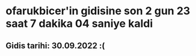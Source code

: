 # ofarukbicer'in gidisine son 2 gun 23 saat 7 dakika 04 saniye kaldi

## Gidis tarihi: 30.09.2022 :(